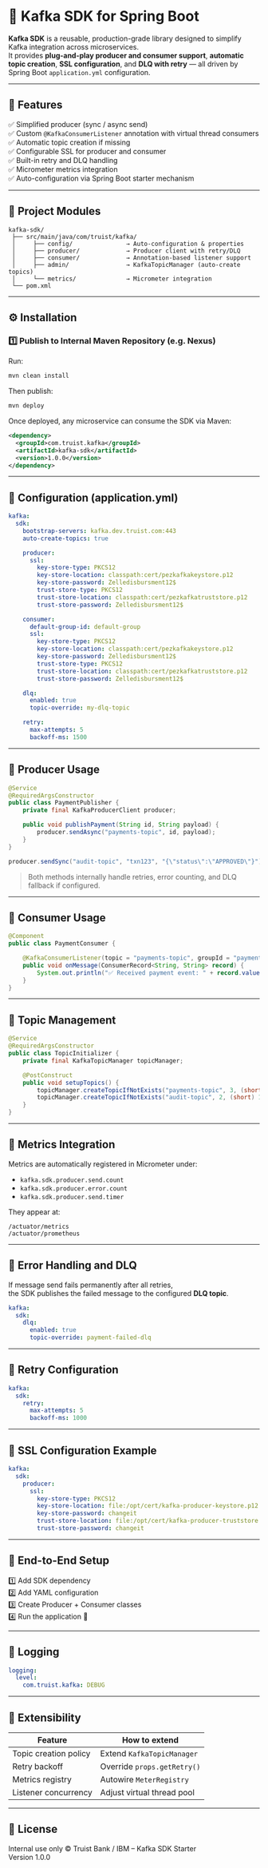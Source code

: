 # 🧩 Kafka SDK for Spring Boot

**Kafka SDK** is a reusable, production-grade library designed to simplify Kafka integration across microservices.  
It provides **plug-and-play producer and consumer support**, **automatic topic creation**, **SSL configuration**, and **DLQ with retry** — all driven by Spring Boot `application.yml` configuration.

---

## 🚀 Features

✅ Simplified producer (sync / async send)  
✅ Custom `@KafkaConsumerListener` annotation with virtual thread consumers  
✅ Automatic topic creation if missing  
✅ Configurable SSL for producer and consumer  
✅ Built-in retry and DLQ handling  
✅ Micrometer metrics integration  
✅ Auto-configuration via Spring Boot starter mechanism  

---

## 🧱 Project Modules

```
kafka-sdk/
 ├── src/main/java/com/truist/kafka/
 │     ├── config/               → Auto-configuration & properties
 │     ├── producer/             → Producer client with retry/DLQ
 │     ├── consumer/             → Annotation-based listener support
 │     ├── admin/                → KafkaTopicManager (auto-create topics)
 │     └── metrics/              → Micrometer integration
 └── pom.xml
```

---

## ⚙️ Installation

### 1️⃣ Publish to Internal Maven Repository (e.g. Nexus)

Run:
```bash
mvn clean install
```

Then publish:
```bash
mvn deploy
```

Once deployed, any microservice can consume the SDK via Maven:

```xml
<dependency>
  <groupId>com.truist.kafka</groupId>
  <artifactId>kafka-sdk</artifactId>
  <version>1.0.0</version>
</dependency>
```

---

## 🧩 Configuration (application.yml)

```yaml
kafka:
  sdk:
    bootstrap-servers: kafka.dev.truist.com:443
    auto-create-topics: true

    producer:
      ssl:
        key-store-type: PKCS12
        key-store-location: classpath:cert/pezkafkakeystore.p12
        key-store-password: Zelledisbursment12$
        trust-store-type: PKCS12
        trust-store-location: classpath:cert/pezkafkatruststore.p12
        trust-store-password: Zelledisbursment12$

    consumer:
      default-group-id: default-group
      ssl:
        key-store-type: PKCS12
        key-store-location: classpath:cert/pezkafkakeystore.p12
        key-store-password: Zelledisbursment12$
        trust-store-type: PKCS12
        trust-store-location: classpath:cert/pezkafkatruststore.p12
        trust-store-password: Zelledisbursment12$

    dlq:
      enabled: true
      topic-override: my-dlq-topic

    retry:
      max-attempts: 5
      backoff-ms: 1500
```

---

## 🧩 Producer Usage

```java
@Service
@RequiredArgsConstructor
public class PaymentPublisher {
    private final KafkaProducerClient producer;

    public void publishPayment(String id, String payload) {
        producer.sendAsync("payments-topic", id, payload);
    }
}
```

```java
producer.sendSync("audit-topic", "txn123", "{\"status\":\"APPROVED\"}");
```

> Both methods internally handle retries, error counting, and DLQ fallback if configured.

---

## 🧩 Consumer Usage

```java
@Component
public class PaymentConsumer {

    @KafkaConsumerListener(topic = "payments-topic", groupId = "payments-group")
    public void onMessage(ConsumerRecord<String, String> record) {
        System.out.println("✅ Received payment event: " + record.value());
    }
}
```

---

## 🧩 Topic Management

```java
@Service
@RequiredArgsConstructor
public class TopicInitializer {
    private final KafkaTopicManager topicManager;

    @PostConstruct
    public void setupTopics() {
        topicManager.createTopicIfNotExists("payments-topic", 3, (short) 1);
        topicManager.createTopicIfNotExists("audit-topic", 2, (short) 1);
    }
}
```

---

## 🧩 Metrics Integration

Metrics are automatically registered in Micrometer under:
- `kafka.sdk.producer.send.count`
- `kafka.sdk.producer.error.count`
- `kafka.sdk.producer.send.timer`

They appear at:
```
/actuator/metrics
/actuator/prometheus
```

---

## 🧩 Error Handling and DLQ

If message send fails permanently after all retries,  
the SDK publishes the failed message to the configured **DLQ topic**.

```yaml
kafka:
  sdk:
    dlq:
      enabled: true
      topic-override: payment-failed-dlq
```

---

## 🧩 Retry Configuration

```yaml
kafka:
  sdk:
    retry:
      max-attempts: 5
      backoff-ms: 1000
```

---

## 🧩 SSL Configuration Example

```yaml
kafka:
  sdk:
    producer:
      ssl:
        key-store-type: PKCS12
        key-store-location: file:/opt/cert/kafka-producer-keystore.p12
        key-store-password: changeit
        trust-store-location: file:/opt/cert/kafka-producer-truststore.p12
        trust-store-password: changeit
```

---

## 🧩 End-to-End Setup

1️⃣ Add SDK dependency  
2️⃣ Add YAML configuration  
3️⃣ Create Producer + Consumer classes  
4️⃣ Run the application 🎉  

---

## 🧩 Logging

```yaml
logging:
  level:
    com.truist.kafka: DEBUG
```

---

## 🧩 Extensibility

| Feature | How to extend |
|----------|---------------|
| Topic creation policy | Extend `KafkaTopicManager` |
| Retry backoff | Override `props.getRetry()` |
| Metrics registry | Autowire `MeterRegistry` |
| Listener concurrency | Adjust virtual thread pool |

---

## 🧩 License
Internal use only © Truist Bank / IBM – Kafka SDK Starter  
Version 1.0.0
